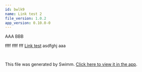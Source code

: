 ```yaml
---
id: bwlk9
name: Link test 2
file_version: 1.0.2
app_version: 0.10.0-0
---
```


AAA BBB

ffff ffff fff [Link test](link-test.9xnjn.sw.md) asdfghj aaa

<br/>

This file was generated by Swimm. [Click here to view it in the app](http://localhost:5001/repos/ls4DA2fLasmQuEbT4ipw/docs/bwlk9).
